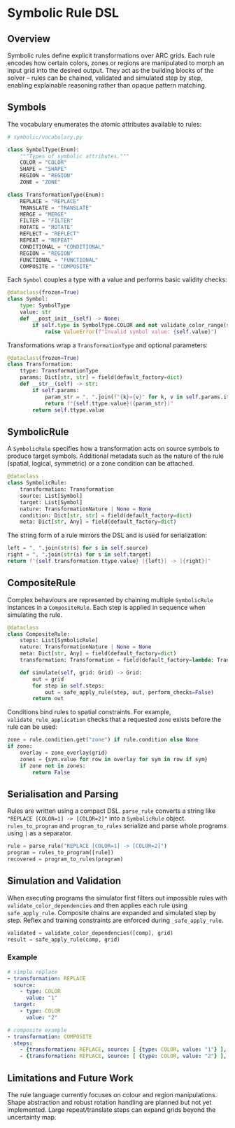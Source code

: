 # Symbolic Rule DSL

## Overview

Symbolic rules define explicit transformations over ARC grids. Each rule encodes how certain colors, zones or regions are manipulated to morph an input grid into the desired output. They act as the building blocks of the solver – rules can be chained, validated and simulated step by step, enabling explainable reasoning rather than opaque pattern matching.

## Symbols

The vocabulary enumerates the atomic attributes available to rules:

```python
# symbolic/vocabulary.py
```
```python
class SymbolType(Enum):
    """Types of symbolic attributes."""
    COLOR = "COLOR"
    SHAPE = "SHAPE"
    REGION = "REGION"
    ZONE = "ZONE"
```

```python
class TransformationType(Enum):
    REPLACE = "REPLACE"
    TRANSLATE = "TRANSLATE"
    MERGE = "MERGE"
    FILTER = "FILTER"
    ROTATE = "ROTATE"
    REFLECT = "REFLECT"
    REPEAT = "REPEAT"
    CONDITIONAL = "CONDITIONAL"
    REGION = "REGION"
    FUNCTIONAL = "FUNCTIONAL"
    COMPOSITE = "COMPOSITE"
```

Each `Symbol` couples a type with a value and performs basic validity checks:

```python
@dataclass(frozen=True)
class Symbol:
    type: SymbolType
    value: str
    def __post_init__(self) -> None:
        if self.type is SymbolType.COLOR and not validate_color_range(self.value):
            raise ValueError(f"Invalid symbol value: {self.value}")
```

Transformations wrap a `TransformationType` and optional parameters:

```python
@dataclass(frozen=True)
class Transformation:
    ttype: TransformationType
    params: Dict[str, str] = field(default_factory=dict)
    def __str__(self) -> str:
        if self.params:
            param_str = ", ".join(f"{k}={v}" for k, v in self.params.items())
            return f"{self.ttype.value}({param_str})"
        return self.ttype.value
```

## SymbolicRule

A `SymbolicRule` specifies how a transformation acts on source symbols to produce target symbols. Additional metadata such as the nature of the rule (spatial, logical, symmetric) or a zone condition can be attached.

```python
@dataclass
class SymbolicRule:
    transformation: Transformation
    source: List[Symbol]
    target: List[Symbol]
    nature: TransformationNature | None = None
    condition: Dict[str, str] = field(default_factory=dict)
    meta: Dict[str, Any] = field(default_factory=dict)
```
The string form of a rule mirrors the DSL and is used for serialization:

```python
left = ", ".join(str(s) for s in self.source)
right = ", ".join(str(s) for s in self.target)
return f"{self.transformation.ttype.value} [{left}] -> [{right}]"
```

## CompositeRule

Complex behaviours are represented by chaining multiple `SymbolicRule` instances in a `CompositeRule`. Each step is applied in sequence when simulating the rule.

```python
@dataclass
class CompositeRule:
    steps: List[SymbolicRule]
    nature: TransformationNature | None = None
    meta: Dict[str, Any] = field(default_factory=dict)
    transformation: Transformation = field(default_factory=lambda: Transformation(TransformationType.COMPOSITE))

    def simulate(self, grid: Grid) -> Grid:
        out = grid
        for step in self.steps:
            out = safe_apply_rule(step, out, perform_checks=False)
        return out
```

Conditions bind rules to spatial constraints. For example, `validate_rule_application` checks that a requested `zone` exists before the rule can be used:

```python
zone = rule.condition.get("zone") if rule.condition else None
if zone:
    overlay = zone_overlay(grid)
    zones = {sym.value for row in overlay for sym in row if sym}
    if zone not in zones:
        return False
```

## Serialisation and Parsing

Rules are written using a compact DSL. `parse_rule` converts a string like `"REPLACE [COLOR=1] -> [COLOR=2]"` into a `SymbolicRule` object. `rules_to_program` and `program_to_rules` serialize and parse whole programs using `|` as a separator.

```python
rule = parse_rule("REPLACE [COLOR=1] -> [COLOR=2]")
program = rules_to_program([rule])
recovered = program_to_rules(program)
```

## Simulation and Validation

When executing programs the simulator first filters out impossible rules with `validate_color_dependencies` and then applies each rule using `safe_apply_rule`. Composite chains are expanded and simulated step by step. Reflex and training constraints are enforced during `_safe_apply_rule`.

```python
validated = validate_color_dependencies([comp], grid)
result = safe_apply_rule(comp, grid)
```

### Example

```yaml
# simple replace
- transformation: REPLACE
  source:
    - type: COLOR
      value: "1"
  target:
    - type: COLOR
      value: "2"

# composite example
- transformation: COMPOSITE
  steps:
    - {transformation: REPLACE, source: [ {type: COLOR, value: "1"} ], target: [ {type: COLOR, value: "2"} ] }
    - {transformation: REPLACE, source: [ {type: COLOR, value: "2"} ], target: [ {type: COLOR, value: "3"} ] }
```

## Limitations and Future Work

The rule language currently focuses on colour and region manipulations. Shape abstraction and robust rotation handling are planned but not yet implemented. Large repeat/translate steps can expand grids beyond the uncertainty map.

